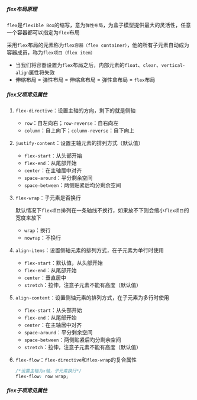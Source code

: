 ##### flex布局原理

`flex`是`flexible Box`的缩写，意为`弹性布局`，为盒子模型提供最大的灵活性，任意一个容器都可以指定为`flex`布局

采用`flex`布局的元素称为`flex容器（flex container）`，他的所有子元素自动成为容器成员，称为`flex项目（flex item）`

- 当我们将容器设置为`flex`布局之后，内部元素的`float`、`clear`、`vertical-align`属性将失效
- 伸缩布局 = 弹性布局 = 伸缩盒布局 = 弹性盒布局 = `flex`布局

##### flex父项常见属性

1. `flex-directive`：设置主轴的方向，剩下的就是侧轴

    - `row`：自左向右；`row-reverse`：自右向左
    - `column`：自上向下；`column-reverse`：自下向上

2. `justify-content`：设置主轴元素的排列方式（默认值）

    - `flex-start`：从头部开始
    - `flex-end`：从尾部开始
    - `center`：在主轴居中对齐
    - `space-around`：平分剩余空间
    - `space-between`：两侧贴紧后均分剩余空间

3. `flex-wrap`：子元素是否换行

    默认情况下`flex项目`排列在一条轴线不换行，如果放不下则会缩小`flex项目`的宽度来放下

    - `wrap`：换行
    - `nowrap`：不换行

4. `align-items`：设置侧轴元素的排列方式，在子元素为单行时使用

    - `flex-start`：默认值，从头部开始
    - `flex-end`：从尾部开始
    - `center`：垂直居中
    - `stretch`：拉伸，注意子元素不能有高度（默认值）

5. `align-content`：设置侧轴元素的排列方式，在子元素为多行时使用

    - `flex-start`：从头部开始
    - `flex-end`：从尾部开始
    - `center`：在主轴居中对齐
    - `space-around`：平分剩余空间
    - `space-between`：两侧贴紧后均分剩余空间
    - `stretch`：拉伸，注意子元素不能有高度（默认值）

6. `flex-flow`：`flex-directive`和`flex-wrap`的复合属性

    ```css
    /*设置主轴为x轴，子元素换行*/
    flex-flow: row wrap;
    ```

##### flex子项常见属性
